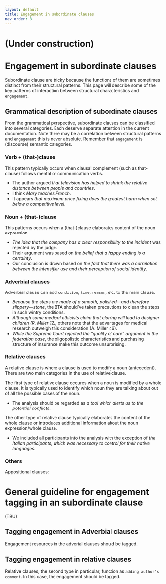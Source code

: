 ```yaml
---
layout: default
title: Engagement in subordinate clauses
nav_order: 8
---
```


# (Under construction)
# Engagement in subordinate clauses

Subordinate clause are tricky because the functions of them are sometimes distinct from their structural patterns.
This page will describe some of the key patterns of interaction between structural characteristics and `engagement`.


## Grammatical description of subordinate clauses
From the grammatical perspective, subordinate clauses can be classified into several categories.
Each deserve separate attention in the current documentation. Note there may be a correlation between structural patterns and `engagement` this is never absolute. 
Remember that `engagement` is (discourse) semantic categories.

### Verb + (that-)clause
This pattern typically occurs when clausal complement (such as that-clause) follows mental or communication verbs.

- The author argued _that television has helped to shrink the relative distance between people and countries_.
- I think _Mary teaches French_.
- It appears _that maximum price fixing does the greatest harm when set below a competitive level_.


### Noun + (that-)clause
This patterns occurs when a (that-)clause elaborates content of the noun expression. 

- _The idea that the company has a clear responsibility to the incident_ was rejected by the judge.
- Their argument was based on _the belief that a happy ending is a certainty_.
- Our conclusion is drawn based on _the fact that there was a correlation between the intensifier use and their perception of social identity_.


### Adverbial clauses
Adverbial clause can add `condition`, `time`, `reason`, etc. to the main clause.

- _Because the steps are made of a smooth, polished—and therefore slippery—stone_, the BTA should’ve taken precautions to clean the steps in such wintry conditions.
- _Although some medical ethicists claim that cloning will lead to designer children (R. Miller 12)_, others note that the advantages for medical research outweigh this consideration (A. Miller 46).
- _While the Supreme Court rejected the “quality of care” argument in the federation case_, the oligopolistic characteristics and purchasing structure of insurance make this outcome unsurprising.

### Relative clauses
A relative clause is where a clause is used to modify a noun (antecedent). There are two main categories in the use of relative clause.

The first type of relative clause occures when a noun is modified by a whole clause. It is typically used to identify which noun they are talking about out of all the possible cases of the noun.
- The analysis should be regarded as _a tool which alerts us to the potential conflicts_.

The other type of relative clause typically elaborates the content of the whole clause or introduces additional information about the noun expression/whole clause.

- We included all participants into the analysis with the exception of _the Italian participants, which was necessary to control for their native languages._ 


### Others

Appositional clauses:

# General guideline for engagement tagging in an subordinate clause
(TBU)

## Tagging engagement in Adverbial clauses

Engagement resources in the adverial clauses should be tagged.

## Tagging engagement in relative clauses

Relative clauses, the second type in particular, function as `adding author's comment`. In this case, the engagement should be tagged. 

